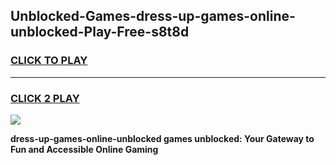 
## Unblocked-Games-dress-up-games-online-unblocked-Play-Free-s8t8d
<h3>
<a href="https://premium76.site?title=dress-up-games-online-unblocked&ref=23A">CLICK TO PLAY</a></h3>
<hr>

<h3>
<a href="https://premium76.site?title=dress-up-games-online-unblocked&ref=23A">CLICK 2 PLAY</a>
  
</h3>

<a href="https://premium76.site?title=dress-up-games-online-unblocked&ref=23A"><img src="https://clearcache.store/games.png"></a>


**dress-up-games-online-unblocked games unblocked: Your Gateway to Fun and Accessible Online Gaming**
